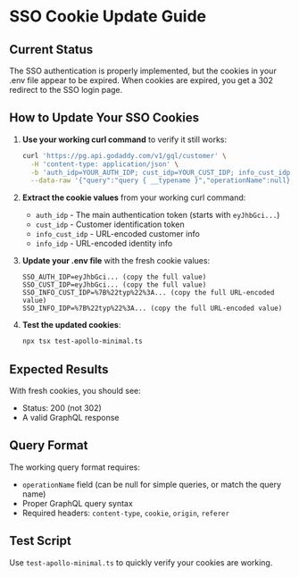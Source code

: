 # SSO Cookie Update Guide

## Current Status

The SSO authentication is properly implemented, but the cookies in your .env file appear to be expired. When cookies are expired, you get a 302 redirect to the SSO login page.

## How to Update Your SSO Cookies

1. **Use your working curl command** to verify it still works:

   ```bash
   curl 'https://pg.api.godaddy.com/v1/gql/customer' \
     -H 'content-type: application/json' \
     -b 'auth_idp=YOUR_AUTH_IDP; cust_idp=YOUR_CUST_IDP; info_cust_idp=YOUR_INFO_CUST_IDP; info_idp=YOUR_INFO_IDP' \
     --data-raw '{"query":"query { __typename }","operationName":null}'
   ```

2. **Extract the cookie values** from your working curl command:
   - `auth_idp` - The main authentication token (starts with `eyJhbGci...`)
   - `cust_idp` - Customer identification token
   - `info_cust_idp` - URL-encoded customer info
   - `info_idp` - URL-encoded identity info

3. **Update your .env file** with the fresh cookie values:

   ```env
   SSO_AUTH_IDP=eyJhbGci... (copy the full value)
   SSO_CUST_IDP=eyJhbGci... (copy the full value)
   SSO_INFO_CUST_IDP=%7B%22typ%22%3A... (copy the full URL-encoded value)
   SSO_INFO_IDP=%7B%22typ%22%3A... (copy the full URL-encoded value)
   ```

4. **Test the updated cookies**:
   ```bash
   npx tsx test-apollo-minimal.ts
   ```

## Expected Results

With fresh cookies, you should see:

- Status: 200 (not 302)
- A valid GraphQL response

## Query Format

The working query format requires:

- `operationName` field (can be null for simple queries, or match the query name)
- Proper GraphQL query syntax
- Required headers: `content-type`, `cookie`, `origin`, `referer`

## Test Script

Use `test-apollo-minimal.ts` to quickly verify your cookies are working.
